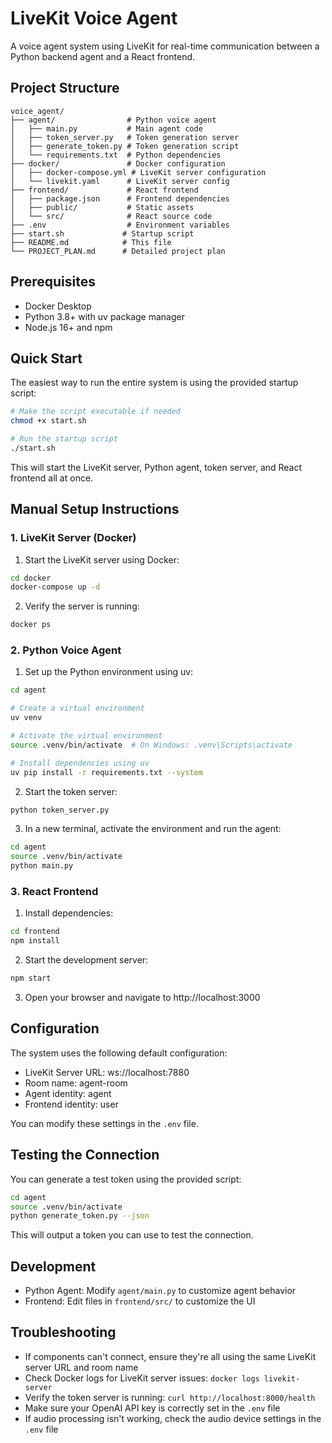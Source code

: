 # LiveKit Voice Agent

A voice agent system using LiveKit for real-time communication between a Python backend agent and a React frontend.

## Project Structure

```
voice_agent/
├── agent/                # Python voice agent
│   ├── main.py           # Main agent code
│   ├── token_server.py   # Token generation server
│   ├── generate_token.py # Token generation script
│   └── requirements.txt  # Python dependencies
├── docker/               # Docker configuration
│   ├── docker-compose.yml # LiveKit server configuration
│   └── livekit.yaml      # LiveKit server config
├── frontend/             # React frontend
│   ├── package.json      # Frontend dependencies
│   ├── public/           # Static assets
│   └── src/              # React source code
├── .env                  # Environment variables
├── start.sh             # Startup script
├── README.md            # This file
└── PROJECT_PLAN.md      # Detailed project plan
```

## Prerequisites

- Docker Desktop
- Python 3.8+ with uv package manager
- Node.js 16+ and npm

## Quick Start

The easiest way to run the entire system is using the provided startup script:

```bash
# Make the script executable if needed
chmod +x start.sh

# Run the startup script
./start.sh
```

This will start the LiveKit server, Python agent, token server, and React frontend all at once.

## Manual Setup Instructions

### 1. LiveKit Server (Docker)

1. Start the LiveKit server using Docker:

```bash
cd docker
docker-compose up -d
```

2. Verify the server is running:

```bash
docker ps
```

### 2. Python Voice Agent

1. Set up the Python environment using uv:

```bash
cd agent

# Create a virtual environment
uv venv

# Activate the virtual environment
source .venv/bin/activate  # On Windows: .venv\Scripts\activate

# Install dependencies using uv
uv pip install -r requirements.txt --system
```

2. Start the token server:

```bash
python token_server.py
```

3. In a new terminal, activate the environment and run the agent:

```bash
cd agent
source .venv/bin/activate
python main.py
```

### 3. React Frontend

1. Install dependencies:

```bash
cd frontend
npm install
```

2. Start the development server:

```bash
npm start
```

3. Open your browser and navigate to http://localhost:3000

## Configuration

The system uses the following default configuration:

- LiveKit Server URL: ws://localhost:7880
- Room name: agent-room
- Agent identity: agent
- Frontend identity: user

You can modify these settings in the `.env` file.

## Testing the Connection

You can generate a test token using the provided script:

```bash
cd agent
source .venv/bin/activate
python generate_token.py --json
```

This will output a token you can use to test the connection.

## Development

- Python Agent: Modify `agent/main.py` to customize agent behavior
- Frontend: Edit files in `frontend/src/` to customize the UI

## Troubleshooting

- If components can't connect, ensure they're all using the same LiveKit server URL and room name
- Check Docker logs for LiveKit server issues: `docker logs livekit-server`
- Verify the token server is running: `curl http://localhost:8000/health`
- Make sure your OpenAI API key is correctly set in the `.env` file
- If audio processing isn't working, check the audio device settings in the `.env` file
